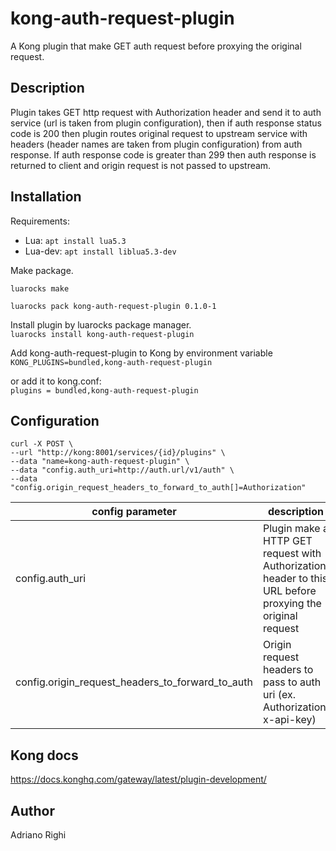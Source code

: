 # kong-auth-request-plugin

A Kong plugin that make GET auth request before proxying the original request.

## Description

Plugin takes GET http request with Authorization header and send it to auth service (url is taken from plugin  configuration), then if auth response status code is 200 then plugin routes original request to upstream service with headers (header names are taken from plugin configuration) from auth response.
If auth response code is greater than 299 then auth response is returned to client and origin request is not passed to upstream.

## Installation

Requirements:

- Lua: `apt install lua5.3`
- Lua-dev: `apt install liblua5.3-dev`

Make package.

```luarocks make```

```luarocks pack kong-auth-request-plugin 0.1.0-1```

Install plugin by luarocks package manager.  
```luarocks install kong-auth-request-plugin```

Add kong-auth-request-plugin to Kong by environment variable
```KONG_PLUGINS=bundled,kong-auth-request-plugin```

or add it to kong.conf:  
```plugins = bundled,kong-auth-request-plugin```

## Configuration

```
curl -X POST \
--url "http://kong:8001/services/{id}/plugins" \
--data "name=kong-auth-request-plugin" \
--data "config.auth_uri=http://auth.url/v1/auth" \
--data "config.origin_request_headers_to_forward_to_auth[]=Authorization"
```

config parameter | description
-----------------|--------------
config.auth_uri  | Plugin make a HTTP GET request with Authorization header to this URL before proxying the original request
config.origin_request_headers_to_forward_to_auth | Origin request headers to pass to auth uri (ex. Authorization, x-api-key)

## Kong docs

https://docs.konghq.com/gateway/latest/plugin-development/

## Author

Adriano Righi